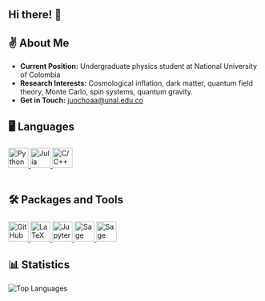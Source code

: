 ## Hi there! 👋 

## ✌ About Me
- **Current Position:** Undergraduate physics student at National University of Colombia
- **Research Interests:** Cosmological inflation, dark matter, quantum field theory, Monte Carlo, spin systems, quantum gravity.
- **Get in Touch:** <juochoaa@unal.edu.co>

## 🖥 Languages

<div style="height: fit-content; padding-top: 5px">
  
<a href="https://python.org/" target="_blank">
  <img height="40" src="https://cdn.simpleicons.org/python" title="Python">
</a>
<a href="https://julialang.org/" target="_blank">
  <img height="40" src="https://julialang.org/assets/infra/logo.svg" title="Julia">
</a>

<a href="https://isocpp.org/" target="_blank">
  <img height="40" src="https://isocpp.org/assets/images/cpp_logo.png" title="C/C++">
</a>

</div><br>


 ## 🛠 Packages and Tools
 <div style="height: fit-content; padding-top: 5px">

<a href="https://github.com/" target="_blank">
  <img height="40" src="https://cdn.simpleicons.org/github/white" title="GitHub">
</a>

  <a href="https://www.latex-project.org/" target="_blank">
  <img height="40" src="https://cdn.simpleicons.org/latex" title="LaTeX">
</a>

<a href="https://jupyter.org/" target="_blank">
  <img height="40" src="https://cdn.simpleicons.org/jupyter" title="Jupyter">
</a>

<a href="https://www.sagemath.org" target="_blank">
  <img height="40" src="https://www.cecm.sfu.ca/~nbruin/WCAG2017/sage_sticker.png" title="Sage">
</a>

<a href="https://www.sagemath.org](https://www.gnu.org/software/bash/" target="_blank">
  <img height="40" src="https://www.cecm.sfu.ca/~nbruin/WCAG2017/sage_sticker.png](https://e7.pngegg.com/pngimages/39/202/png-clipart-bash-shell-command-line-interface-ls-shell-rectangle-logo-thumbnail.png" title="Sage">
</a>

## 📊 Statistics
![Top Languages](https://github-readme-stats.vercel.app/api/top-langs/?username=jdOchoa2&hide=jupyter%20notebook&layout=donut&theme=dracula)
